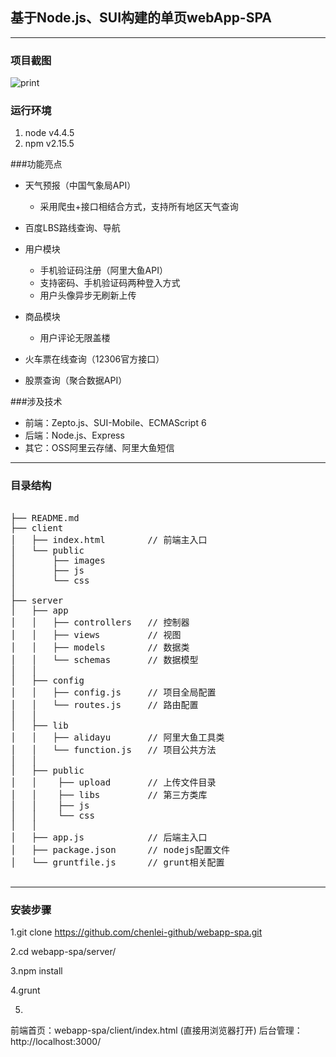 ## 基于Node.js、SUI构建的单页webApp-SPA

---

### 项目截图
![print](http://bucket-mytest.oss-cn-beijing.aliyuncs.com/webApp-preview/print.png)


### 运行环境
 1. node v4.4.5
 2. npm v2.15.5


###功能亮点

* 天气预报（中国气象局API）
    *  采用爬虫+接口相结合方式，支持所有地区天气查询

* 百度LBS路线查询、导航

* 用户模块
    *  手机验证码注册（阿里大鱼API）
    *  支持密码、手机验证码两种登入方式
    *  用户头像异步无刷新上传

* 商品模块
    *  用户评论无限盖楼


* 火车票在线查询（12306官方接口）

* 股票查询（聚合数据API）


###涉及技术

* 前端：Zepto.js、SUI-Mobile、ECMAScript 6
* 后端：Node.js、Express
* 其它：OSS阿里云存储、阿里大鱼短信


---

### 目录结构
<pre>

├── README.md             
├── client                
│   ├── index.html        // 前端主入口
│   └── public            
│       ├── images        
│       ├── js            
│       └── css           
│
├── server                 
│   ├── app  
│   │   ├── controllers   // 控制器
│   │   ├── views         // 视图
│   │   ├── models        // 数据类
│   │   └── schemas       // 数据模型
│   │
│   ├── config            
│   │   ├── config.js     // 项目全局配置
│   │   └── routes.js     // 路由配置
│   │
│   ├── lib               
│   │   ├── alidayu       // 阿里大鱼工具类
│   │   └── function.js   // 项目公共方法
│   │
│   ├── public            
│   │    ├── upload       // 上传文件目录
│   │    ├── libs         // 第三方类库
│   │    ├── js           
│   │    └── css          
│   │
│   ├── app.js            // 后端主入口
│   ├── package.json      // nodejs配置文件
│   └── gruntfile.js      // grunt相关配置

</pre>



---

### 安装步骤


1.git clone https://github.com/chenlei-github/webapp-spa.git

2.cd webapp-spa/server/

3.npm install

4.grunt 

5. 
前端首页：webapp-spa/client/index.html (直接用浏览器打开)
后台管理：http://localhost:3000/





